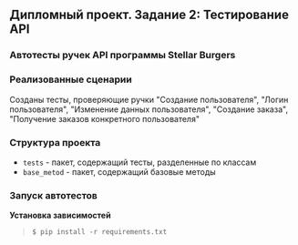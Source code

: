 ## Дипломный проект. Задание 2: Тестирование API

### Автотесты ручек API программы Stellar Burgers

### Реализованные сценарии

Созданы тесты, проверяющие ручки "Создание пользователя", "Логин пользователя", "Изменение данных пользователя", "Создание заказа", "Получение заказов конкретного пользователя"

### Структура проекта

- `tests` - пакет, содержащий тесты, разделенные по классам
- `base_metod` - пакет, содержащий базовые методы

### Запуск автотестов

**Установка зависимостей**

> `$ pip install -r requirements.txt`

